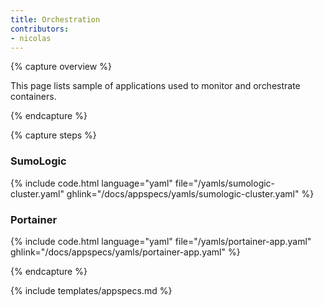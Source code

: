 ```yaml
---
title: Orchestration
contributors:
- nicolas
---
```


{% capture overview %}

This page lists sample of applications used to monitor and orchestrate containers.

{% endcapture %}


{% capture steps %}

### SumoLogic

{% include code.html language="yaml" file="/yamls/sumologic-cluster.yaml" ghlink="/docs/appspecs/yamls/sumologic-cluster.yaml" %}

### Portainer

{% include code.html language="yaml" file="/yamls/portainer-app.yaml" ghlink="/docs/appspecs/yamls/portainer-app.yaml" %}


{% endcapture %}


{% include templates/appspecs.md %}
